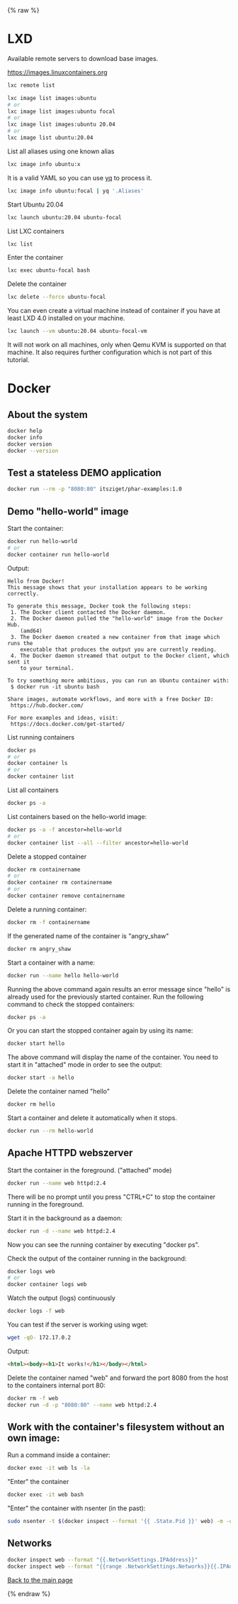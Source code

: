 {% raw %}
# LXD

Available remote servers to download base images.

https://images.linuxcontainers.org

```bash
lxc remote list
```

```bash
lxc image list images:ubuntu
# or
lxc image list images:ubuntu focal
# or
lxc image list images:ubuntu 20.04
# or
lxc image list ubuntu:20.04
```

List all aliases using one known alias

```bash
lxc image info ubuntu:x
```

It is a valid YAML so you can use [yq](https://github.com/mikefarah/yq) to process it. 

```bash
lxc image info ubuntu:focal | yq '.Aliases'
```

Start Ubuntu 20.04

```bash
lxc launch ubuntu:20.04 ubuntu-focal
```

List LXC containers

```bash
lxc list
```

Enter the container

```bash
lxc exec ubuntu-focal bash
```

Delete the container

```bash
lxc delete --force ubuntu-focal
```

You can even create a virtual machine instead of container if you have at least LXD 4.0 installed on your machine.

```bash
lxc launch --vm ubuntu:20.04 ubuntu-focal-vm
```

It will not work on all machines, only when Qemu KVM is supported on that machine. It also requires further configuration which is not part of this tutorial.

# Docker

## About the system

```bash
docker help
docker info
docker version
docker --version
```

## Test a stateless DEMO application

```bash
docker run --rm -p "8080:80" itsziget/phar-examples:1.0
```

## Demo "hello-world" image

Start the container:

```bash
docker run hello-world
# or
docker container run hello-world
```
Output:

```text
Hello from Docker!
This message shows that your installation appears to be working correctly.

To generate this message, Docker took the following steps:
 1. The Docker client contacted the Docker daemon.
 2. The Docker daemon pulled the "hello-world" image from the Docker Hub.
    (amd64)
 3. The Docker daemon created a new container from that image which runs the
    executable that produces the output you are currently reading.
 4. The Docker daemon streamed that output to the Docker client, which sent it
    to your terminal.

To try something more ambitious, you can run an Ubuntu container with:
 $ docker run -it ubuntu bash

Share images, automate workflows, and more with a free Docker ID:
 https://hub.docker.com/

For more examples and ideas, visit:
 https://docs.docker.com/get-started/
```     

List running containers

```bash
docker ps
# or
docker container ls
# or 
docker container list
```

List all containers

```bash
docker ps -a
```

List containers based on the hello-world image:

```bash
docker ps -a -f ancestor=hello-world
# or
docker container list --all --filter ancestor=hello-world
```

Delete a stopped container

```bash
docker rm containername
# or
docker container rm containername
# or
docker container remove containername
```

Delete a running container:
```bash
docker rm -f containername
```

If the generated name of the container is "angry_shaw"

```bash
docker rm angry_shaw
```

Start a container with a name:

```bash
docker run --name hello hello-world
```

Running the above command again results an error message since "hello" is already used for the previously started container.
Run the following command to check the stopped containers:

```bash
docker ps -a
```

Or you can start the stopped container again by using its name:

```bash
docker start hello
```

The above command will display the name of the container. You need to start it in "attached" mode in order to see the output:

```bash
docker start -a hello
```

Delete the container named "hello"

```bash
docker rm hello
```

Start a container and delete it automatically when it stops.

```bash
docker run --rm hello-world
```

## Apache HTTPD webszerver

Start the container in the foreground. ("attached" mode)

```bash
docker run --name web httpd:2.4
```

There will be no prompt until you press "CTRL+C" to stop the container running in the foreground.

Start it in the background as a daemon:

```bash
docker run -d --name web httpd:2.4
```
Now you can see the running container by executing "docker ps".

Check the output of the container running in the background:

```bash
docker logs web
# or
docker container logs web
```

Watch the output (logs) continuously

```bash
docker logs -f web
```

You can test if the server is working using wget:

```bash
wget -qO- 172.17.0.2
```
Output:
```html
<html><body><h1>It works!</h1></body></html>
```

Delete the container named "web" and forward the port 8080 from the host to the containers internal port 80:

```bash
docker rm -f web
docker run -d -p "8080:80" --name web httpd:2.4
```

## Work with the container's filesystem without an own image:

Run a command inside a container:

```bash
docker exec -it web ls -la
```

"Enter" the container

```bash
docker exec -it web bash
```

"Enter" the container with nsenter (in the past):

```bash
sudo nsenter -t $(docker inspect --format '{{ .State.Pid }}' web) -m -u -i -n -p -w
```

## Networks

```bash
docker inspect web --format "{{.NetworkSettings.IPAddress}}"
docker inspect web --format "{{range .NetworkSettings.Networks}}{{.IPAddress}} {{end}}"
```

[Back to the main page](../../README.md)

{% endraw %}